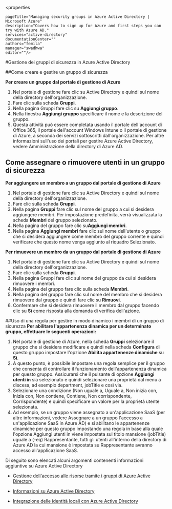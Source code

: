 <properties

	pageTitle="Managing security groups in Azure Active Directory | Microsoft Azure"
	description="Covers how to sign up for Azure and first steps you can try with Azure AD."
	services="active-directory"
	documentationCenter=""
	authors="femila"
	manager="swadhwa"
	editor=""/>

<tags
	ms.service="active-directory" 
	ms.workload="identity" 
	ms.tgt_pltfrm="na" 
	ms.devlang="na" 
	ms.topic="article" 
	ms.date="07/13/2015" 
	ms.author="femila"/>


#Gestione dei gruppi di sicurezza in Azure Active Directory


##Come creare e gestire un gruppo di sicurezza

**Per creare un gruppo dal portale di gestione di Azure**

1. Nel portale di gestione fare clic su Active Directory e quindi sul nome della directory dell'organizzazione.
2. Fare clic sulla scheda **Gruppi**.
3. Nella pagina Gruppi fare clic su **Aggiungi gruppo**.
4. Nella finestra **Aggiungi gruppo** specificare il nome e la descrizione del gruppo.
5. Questa attività può essere completata usando il portale dell'account di Office 365, il portale dell'account Windows Intune o il portale di gestione di Azure, a seconda dei servizi sottoscritti dall'organizzazione. Per altre informazioni sull'uso dei portali per gestire Azure Active Directory, vedere Amministrazione della directory di Azure AD.

## Come assegnare o rimuovere utenti in un gruppo di sicurezza

**Per aggiungere un membro a un gruppo dal portale di gestione di Azure**

1. Nel portale di gestione fare clic su Active Directory e quindi sul nome della directory dell'organizzazione.
2. Fare clic sulla scheda **Gruppi**.
3. Nella pagina **Gruppi** fare clic sul nome del gruppo a cui si desidera aggiungere membri. Per impostazione predefinita, verrà visualizzata la scheda **Membri** del gruppo selezionato.
4. Nella pagina del gruppo fare clic su**Aggiungi membri**.
5. Nella pagina **Aggiungi membri** fare clic sul nome dell'utente o gruppo che si desidera aggiungere come membro del gruppo corrente e quindi verificare che questo nome venga aggiunto al riquadro Selezionato.


**Per rimuovere un membro da un gruppo dal portale di gestione di Azure**

1. Nel portale di gestione fare clic su Active Directory e quindi sul nome della directory dell'organizzazione.
2. Fare clic sulla scheda **Gruppi**.
3. Nella pagina Gruppi fare clic sul nome del gruppo da cui si desidera rimuovere i membri.
4. Nella pagina del gruppo fare clic sulla scheda **Membri**.
5. Nella pagina del gruppo fare clic sul nome del membro che si desidera rimuovere dal gruppo e quindi fare clic su **Rimuovi**.
6. Confermare che si desidera rimuovere il membro dal gruppo facendo clic su **Sì** come risposta alla domanda di verifica dell'azione.


##Uso di una regola per gestire in modo dinamico i membri di un gruppo di sicurezza
**Per abilitare l'appartenenza dinamica per un determinato gruppo, effettuare le seguenti operazioni:**

1. Nel portale di gestione di Azure, nella scheda **Gruppi** selezionare il gruppo che si desidera modificare e quindi nella scheda **Configura** di questo gruppo impostare l'opzione **Abilita appartenenze dinamiche** su **Sì**.
2. A questo punto, è possibile impostare una regola semplice per il gruppo che consenta di controllare il funzionamento dell'appartenenza dinamica per questo gruppo. Assicurarsi che il pulsante di opzione **Aggiungi utenti in** sia selezionato e quindi selezionare una proprietà dal menu a discesa, ad esempio department, jobTitle e così via. 
3. Selezionare una condizione (Non uguale a, Uguale a, Non inizia con, Inizia con, Non contiene, Contiene, Non corrispondente, Corrispondente) e quindi specificare un valore per la proprietà utente selezionata.
4. Ad esempio, se un gruppo viene assegnato a un'applicazione SaaS (per altre informazioni, vedere Assegnare a un gruppo l'accesso a un'applicazione SaaS in Azure AD) e si abilitano le appartenenze dinamiche per questo gruppo impostando una regola in base alla quale l'opzione Aggiungi utenti in viene impostata sul titolo mansione (jobTitle) uguale a (-eq) Rappresentante, tutti gli utenti all'interno della directory di Azure AD la cui mansione è impostata su Rappresentante avranno accesso all'applicazione SaaS.

Di seguito sono elencati alcuni argomenti contenenti informazioni aggiuntive su Azure Active Directory

* [Gestione dell'accesso alle risorse tramite i gruppi di Azure Active Directory](active-directory-manage-groups.md)

* [Informazioni su Azure Active Directory](active-directory-whatis.md)

* [Integrazione delle identità locali con Azure Active Directory](active-directory-aadconnect.md)

<!---HONumber=July15_HO5-->
